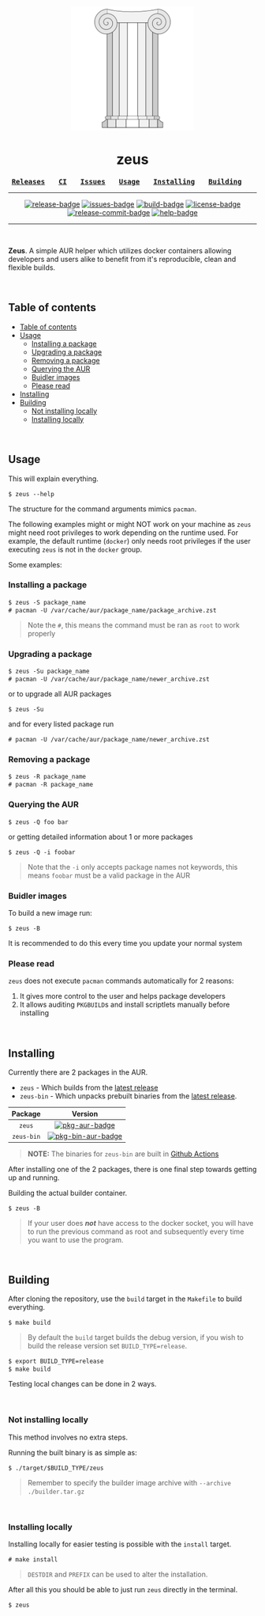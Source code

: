 [repo]: https://github.com/threadexio/zeus
[commits]: https://github.com/threadexio/zeus/commits/dev
[releases]: https://github.com/threadexio/zeus/releases
[latest-release]: https://github.com/threadexio/zeus/releases/latest
[issues]: https://github.com/threadexio/zeus/issues
[actions]: https://github.com/threadexio/zeus/actions
[build]: https://github.com/threadexio/zeus/actions/workflows/build.yaml
[license]: https://github.com/threadexio/zeus/blob/master/LICENSE
[pkg-aur]: https://aur.archlinux.org/packages/zeus
[pkg-bin-aur]: https://aur.archlinux.org/packages/zeus-bin
[help]: https://github.com/threadexio/zeus/pulls

<!---->

[pkg-bin-aur]: https://aur.archlinux.org/packages/zeus-bin
[build-badge]: https://img.shields.io/github/workflow/status/threadexio/zeus/Build?style=for-the-badge
[release-badge]: https://img.shields.io/github/v/release/threadexio/zeus?style=for-the-badge&display_name=release
[release-commit-badge]: https://img.shields.io/github/commits-since/threadexio/zeus/latest/dev?logo=github&style=for-the-badge
[license-badge]: https://img.shields.io/github/license/threadexio/zeus?style=for-the-badge
[issues-badge]: https://img.shields.io/github/issues-raw/threadexio/zeus?style=for-the-badge
[pkg-aur-badge]: https://img.shields.io/aur/version/zeus?style=for-the-badge&label=AUR
[pkg-bin-aur-badge]: https://img.shields.io/aur/version/zeus-bin?style=for-the-badge&label=AUR
[help-badge]: https://img.shields.io/badge/HELP-WANTED-green?style=for-the-badge&logo=github

<div align="center">

<img src="assets/logo.optimized.svg" width=250/>

<h1>
	<b>zeus</b>
</h1>

**<kbd>[Releases][releases]</kbd>** &nbsp; &nbsp; &nbsp;
**<kbd>[CI][actions]</kbd>** &nbsp; &nbsp; &nbsp;
**<kbd>[Issues][issues]</kbd>** &nbsp; &nbsp; &nbsp;
**<kbd>[Usage](#usage)</kbd>** &nbsp; &nbsp; &nbsp;
**<kbd>[Installing](#installing)</kbd>** &nbsp; &nbsp; &nbsp;
**<kbd>[Building](#building)</kbd>** &nbsp; &nbsp; &nbsp;

---

[![release-badge]][releases]
[![issues-badge]][issues]
[![build-badge]][build]
[![license-badge]][license]
[![release-commit-badge]][commits]
[![help-badge]][help]

</div>

---

<br>

**Zeus**. A simple AUR helper which utilizes docker containers allowing developers and users alike to benefit from it's reproducible, clean and flexible builds.

<br>

## Table of contents

- [Table of contents](#table-of-contents)
- [Usage](#usage)
	- [Installing a package](#installing-a-package)
	- [Upgrading a package](#upgrading-a-package)
	- [Removing a package](#removing-a-package)
	- [Querying the AUR](#querying-the-aur)
	- [Buidler images](#buidler-images)
	- [Please read](#please-read)
- [Installing](#installing)
- [Building](#building)
	- [Not installing locally](#not-installing-locally)
	- [Installing locally](#installing-locally)

<br>

## Usage

This will explain everything.

```shell
$ zeus --help
```

The structure for the command arguments mimics `pacman`.

The following examples might or might NOT work on your machine as `zeus` might need root privileges to work depending on the runtime used. For example, the default runtime (`docker`) only needs root privileges if the user executing `zeus` is not in the `docker` group.

Some examples:

### Installing a package

```shell
$ zeus -S package_name
# pacman -U /var/cache/aur/package_name/package_archive.zst
```

> Note the `#`, this means the command must be ran as `root` to work properly


### Upgrading a package

```shell
$ zeus -Su package_name
# pacman -U /var/cache/aur/package_name/newer_archive.zst
```

or to upgrade all AUR packages

```shell
$ zeus -Su
```

and for every listed package run

```shell
# pacman -U /var/cache/aur/package_name/newer_archive.zst
```

### Removing a package

```shell
$ zeus -R package_name
# pacman -R package_name
```

### Querying the AUR

```shell
$ zeus -Q foo bar
```

or getting detailed information about 1 or more packages

```shell
$ zeus -Q -i foobar
```

> Note that the `-i` only accepts package names not keywords, this means `foobar` must be a valid package in the AUR

### Buidler images

To build a new image run:

```shell
$ zeus -B
```

It is recommended to do this every time you update your normal system

### Please read

`zeus` does not execute `pacman` commands automatically for 2 reasons:

1. It gives more control to the user and helps package developers
2. It allows auditing `PKGBUILD`s and install scriptlets manually before installing

<br>

## Installing

Currently there are 2 packages in the AUR.

-   `zeus` - Which builds from the [latest release][latest-release]
-   `zeus-bin` - Which unpacks prebuilt binaries from the [latest release][latest-release].

|  Package   |               Version               |
| :--------: | :---------------------------------: |
|   `zeus`   |     [![pkg-aur-badge]][pkg-aur]     |
| `zeus-bin` | [![pkg-bin-aur-badge]][pkg-bin-aur] |

> **NOTE:** The binaries for `zeus-bin` are built in [Github Actions][build]

After installing one of the 2 packages, there is one final step towards getting up and running.

Building the actual builder container.

```shell
$ zeus -B
```

> If your user does _**not**_ have access to the docker socket, you will have to run the previous command as root and subsequently every time you want to use the program.

<br>

## Building

After cloning the repository, use the `build` target in the `Makefile` to build everything.

```shell
$ make build
```

> By default the `build` target builds the debug version, if you wish to build the release version set `BUILD_TYPE=release`.

```shell
$ export BUILD_TYPE=release
$ make build
```

Testing local changes can be done in 2 ways.

<br>

### Not installing locally

This method involves no extra steps.

Running the built binary is as simple as:

```shell
$ ./target/$BUILD_TYPE/zeus
```

> Remember to specify the builder image archive with `--archive ./builder.tar.gz`

<br>

### Installing locally

Installing locally for easier testing is possible with the `install` target.

```shell
# make install
```

> `DESTDIR` and `PREFIX` can be used to alter the installation.

After all this you should be able to just run `zeus` directly in the terminal.

```shell
$ zeus
```
